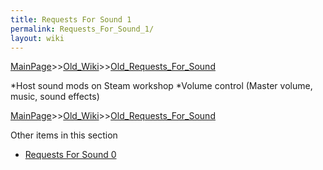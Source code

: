 ```yaml
---
title: Requests For Sound 1
permalink: Requests_For_Sound_1/
layout: wiki
---
```


[MainPage](/keeperrl_wiki/ "wikilink")>>[Old_Wiki](/keeperrl_wiki/Old_Wiki "wikilink")>>[Old_Requests_For_Sound](/keeperrl_wiki/Old_Requests_For_Sound "wikilink")

*Host sound mods on Steam workshop
*Volume control (Master volume, music, sound effects)

[MainPage](/keeperrl_wiki/ "wikilink")>>[Old_Wiki](/keeperrl_wiki/Old_Wiki "wikilink")>>[Old_Requests_For_Sound](/keeperrl_wiki/Old_Requests_For_Sound "wikilink")

Other items in this section
-    [Requests For Sound 0](/keeperrl_wiki/Requests_For_Sound_0 "wikilink")
